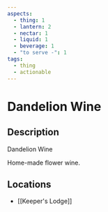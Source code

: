 ```yaml
---
aspects:
  - thing: 1
  - lantern: 2
  - nectar: 1
  - liquid: 1
  - beverage: 1
  - "to serve -": 1
tags:
  - thing
  - actionable
---
```


# Dandelion Wine

## Description
Dandelion Wine

Home-made flower wine.
## Locations
- [[Keeper's Lodge]]